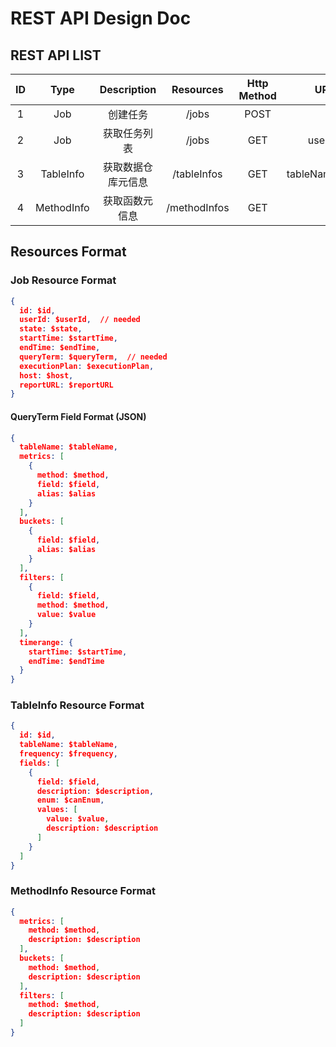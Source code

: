 # REST API Design Doc

## REST API LIST

| ID | Type | Description | Resources | Http Method | URL Params | Request Data(json) | Reponse Data(json) | Comment |
|:---:|:---:|:---:|:---:|:---:|:---:|:---:|:---:|:---:|
| 1 | Job | 创建任务 | /jobs | POST | | $job | | |
| 2 | Job | 获取任务列表 | /jobs | GET | userId=$userId | | $jobList | |
| 3 | TableInfo | 获取数据仓库元信息 | /tableInfos | GET | tableName=$tableName | | $tableInfo | |
| 4 | MethodInfo | 获取函数元信息 | /methodInfos | GET | | | $methodInfo | |

## Resources Format

### Job Resource Format

```json
{
  id: $id,
  userId: $userId,  // needed
  state: $state,
  startTime: $startTime,
  endTime: $endTime,
  queryTerm: $queryTerm,  // needed
  executionPlan: $executionPlan,
  host: $host,
  reportURL: $reportURL
}
```

#### QueryTerm Field Format (JSON)

```json
{
  tableName: $tableName,
  metrics: [
    {
      method: $method,
      field: $field,
      alias: $alias
    }
  ],
  buckets: [
    {
      field: $field,
      alias: $alias
    }
  ],
  filters: [
    {
      field: $field,
      method: $method,
      value: $value
    }
  ],
  timerange: {
    startTime: $startTime,
    endTime: $endTime
  }
}
```

### TableInfo Resource Format

```json
{
  id: $id,
  tableName: $tableName,
  frequency: $frequency,
  fields: [
    {
      field: $field,
      description: $description,
      enum: $canEnum,
      values: [
        value: $value,
        description: $description
      ]
    }
  ]
}
```

### MethodInfo Resource Format

```json
{
  metrics: [
    method: $method,
    description: $description
  ],
  buckets: [
    method: $method,
    description: $description
  ],
  filters: [
    method: $method,
    description: $description
  ]
}
```
